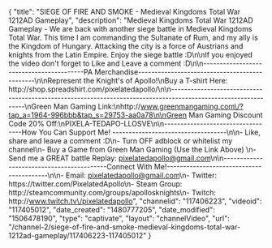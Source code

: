 {
    "title": "SIEGE OF FIRE AND SMOKE - Medieval Kingdoms Total War 1212AD Gameplay",
    "description": "Medieval Kingdoms Total War 1212AD Gameplay - We are back with another siege battle in Medieval Kingdoms Total War.  This time I am commanding the Sultanate of Rum, and my ally is the Kingdom of Hungary.  Attacking the city is a force of Austrians and knights from the Latin Empire. Enjoy the siege battle :D\n\nIf you enjoyed the video don't forget to Like and Leave a comment :D\n\n-----------------------------------------PA Merchandise----------------------------------------------\n\nRepresent the Knight's of Apollo!\nBuy a T-shirt Here: http:\/\/shop.spreadshirt.com\/pixelatedapollo\/\n\n---------------------------------------------------------------------------------------------------------------\nGreen Man Gaming Link:\nhttp:\/\/www.greenmangaming.com\/?tap_a=1964-996bbb&tap_s=29753-aa0a78\n\nGreen Man Gaming Discount Code 20% Off:\nPIXELA-TEDAPO-LLOSVE\n\n----------------------------------How You Can Support Me! -----------------------------------\n\n- Like, share and leave a comment :D\n- Turn OFF adblock or whitelist my channel\n- Buy a Game from Green Man Gaming (Use the Link Above) \n- Send me a GREAT battle Replay: pixelatedapollo@gmail.com\n\n------------------------------------------Connect With Me!-----------------------------------------\n\n- Email: pixelatedapollo@gmail.com\n- Twitter: https:\/\/twitter.com\/PixelatedApollo\n- Steam Group:  http:\/\/steamcommunity.com\/groups\/apollosknights\n- Twitch: http:\/\/www.twitch.tv\/pixelatedapollo",
    "channelid": "117406223",
    "videoid": "117405012",
    "date_created": "1480777205",
    "date_modified": "1506478190",
    "type": "captivate",
    "layout": "channelVideo",
    "url": "\/channel-2\/siege-of-fire-and-smoke-medieval-kingdoms-total-war-1212ad-gameplay\/117406223-117405012"
}